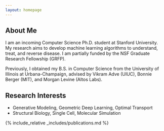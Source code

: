 ```yaml
---
layout: homepage
---
```


## About Me

I am an incoming Computer Science Ph.D. student at Stanford University. My research aims to develop machine learning algorithms to understand, treat, and reverse disease. I am partially funded by the NSF Graduate Research Fellowship (GRFP).

Previously, I obtained my B.S. in Computer Science from the University of Illinois at Urbana-Champaign, advised by Vikram Adve (UIUC), Bonnie Berger (MIT), and Morgan Levine (Altos Labs). 


## Research Interests

- Generative Modeling, Geometric Deep Learning, Optimal Transport
- Structural Biology, Single Cell, Molecular Simulation

<!-- ## News

- **[Feb. 2020]** Our paper about incremental learning is accepted to CVPR 2020.
- **[Feb. 2020]** We will host the ACM Multimedia Asia 2020 conference in Singapore!
- **[Sept. 2019]** Our paper about few-shot learning is accepted to NeurIPS 2019.
- **[Mar. 2019]** Our paper about few-shot learning is accepted to CVPR 2019. -->

{% include_relative _includes/publications.md %}

<!-- {% include_relative _includes/services.md %} -->
